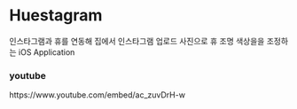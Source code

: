 # Huestagram
인스타그램과 휴를 연동해 집에서 인스타그램 업로드 사진으로 휴 조명 색상을을 조정하는 iOS Application

<h3>youtube</h3>
https://www.youtube.com/embed/ac_zuvDrH-w
